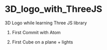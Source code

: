 # 3D_logo_with_ThreeJS
3D Logo while learning Three JS library

01. First Commit with Atom

02. First Cube on a plane + lights
